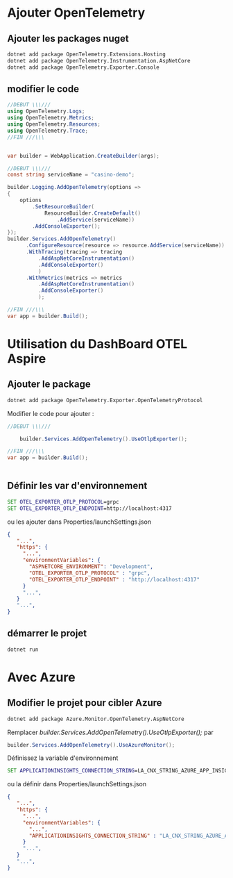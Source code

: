 ﻿
# Ajouter OpenTelemetry 

## Ajouter les packages nuget 

```cmd
dotnet add package OpenTelemetry.Extensions.Hosting
dotnet add package OpenTelemetry.Instrumentation.AspNetCore
dotnet add package OpenTelemetry.Exporter.Console
```


## modifier le code 
```csharp
//DEBUT \\\///
using OpenTelemetry.Logs;
using OpenTelemetry.Metrics;
using OpenTelemetry.Resources;
using OpenTelemetry.Trace;
//FIN ///\\\


var builder = WebApplication.CreateBuilder(args);

//DEBUT \\\///
const string serviceName = "casino-demo";

builder.Logging.AddOpenTelemetry(options =>
{
    options
        .SetResourceBuilder(
            ResourceBuilder.CreateDefault()
                .AddService(serviceName))
        .AddConsoleExporter();
});
builder.Services.AddOpenTelemetry()
      .ConfigureResource(resource => resource.AddService(serviceName))
      .WithTracing(tracing => tracing
          .AddAspNetCoreInstrumentation()
          .AddConsoleExporter()
          )
      .WithMetrics(metrics => metrics
          .AddAspNetCoreInstrumentation()
          .AddConsoleExporter()
          );

//FIN ///\\\
var app = builder.Build();


```

# Utilisation du DashBoard OTEL Aspire

## Ajouter le package
```cmd
dotnet add package OpenTelemetry.Exporter.OpenTelemetryProtocol
```

Modifier le code pour ajouter :

```csharp
//DEBUT \\\///

    builder.Services.AddOpenTelemetry().UseOtlpExporter();

//FIN ///\\\
var app = builder.Build();
    
```



## Définir les var d'environnement 

```cmd
SET OTEL_EXPORTER_OTLP_PROTOCOL=grpc
SET OTEL_EXPORTER_OTLP_ENDPOINT=http://localhost:4317
```
 ou les ajouter dans Properties/launchSettings.json
 ```json
 { 
    "...",
    "https": {
      "...",
      "environmentVariables": {
        "ASPNETCORE_ENVIRONMENT": "Development",
        "OTEL_EXPORTER_OTLP_PROTOCOL" : "grpc",
        "OTEL_EXPORTER_OTLP_ENDPOINT" : "http://localhost:4317"
      }
      "...",
    }
    "...",
 }
 ```

 ## démarrer le projet
 ```cmd
 dotnet run
 ```

 # Avec Azure

 ## Modifier le projet pour cibler Azure 
 ```cmd
 dotnet add package Azure.Monitor.OpenTelemetry.AspNetCore
 ```

 Remplacer _builder.Services.AddOpenTelemetry().UseOtlpExporter();_ par 
 ```csharp
 builder.Services.AddOpenTelemetry().UseAzureMonitor();
 ```

 Définissez la variable d'environnement 
 ```cmd
 SET APPLICATIONINSIGHTS_CONNECTION_STRING=LA_CNX_STRING_AZURE_APP_INSIGHT
 ```
 ou la définir dans Properties/launchSettings.json
 ```json
 { 
    "...",
    "https": {
      "...",
      "environmentVariables": {
        "...",
        "APPLICATIONINSIGHTS_CONNECTION_STRING" : "LA_CNX_STRING_AZURE_APP_INSIGHT"
      }
      "...",
    }
    "...",
 }
 ```
